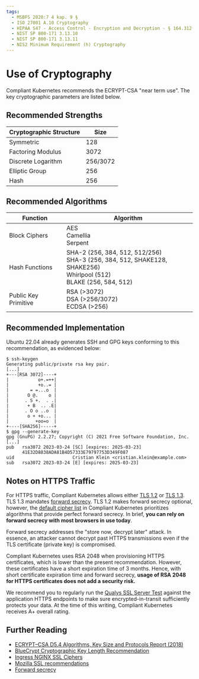 ```yaml
---
tags:
  - MSBFS 2020:7 4 kap. 9 §
  - ISO 27001 A.10 Cryptography
  - HIPAA S47 - Access Control - Encryption and Decryption - § 164.312(a)(2)(iv)
  - NIST SP 800-171 3.13.10
  - NIST SP 800-171 3.13.11
  - NIS2 Minimum Requirement (h) Cryptography
---
```


# Use of Cryptography

Compliant Kubernetes recommends the ECRYPT-CSA "near term use".
The key cryptographic parameters are listed below.

## Recommended Strengths

| Cryptographic Structure | Size     |
| ----------------------- | -------- |
| Symmetric               | 128      |
| Factoring Modulus       | 3072     |
| Discrete Logarithm      | 256/3072 |
| Elliptic Group          | 256      |
| Hash                    | 256      |

## Recommended Algorithms

| Function             | Algorithm                                                                                                                     |
| -------------------- | ----------------------------------------------------------------------------------------------------------------------------- |
| Block Ciphers        | AES<br/>Camellia<br/>Serpent                                                                                                  |
| Hash Functions       | SHA-2 (256, 384, 512, 512/256)<br />SHA-3 (256, 384, 512, SHAKE128, SHAKE256)<br />Whirlpool (512)<br />BLAKE (256, 584, 512) |
| Public Key Primitive | RSA (>3072) <br/> DSA (>256/3072) <br/> ECDSA (>256)                                                                          |

## Recommended Implementation

Ubuntu 22.04 already generates SSH and GPG keys conforming to this recommendation, as evidenced below:

```console
$ ssh-keygen
Generating public/private rsa key pair.
[...]
+---[RSA 3072]----+
|           o+.=++|
|           +o..= |
|        = =...o  |
|       O @.    o |
|      . S +.  . .|
|       + B  .. .E|
|      . O o ..o  |
|       o + +o... |
|          +oo=o  |
+----[SHA256]-----+
$ gpg --generate-key
gpg (GnuPG) 2.2.27; Copyright (C) 2021 Free Software Foundation, Inc.
[...]
pub   rsa3072 2023-03-24 [SC] [expires: 2025-03-23]
      41E32D8838ADA81B4D57333E79797753D349F087
uid                      Cristian Klein <cristian.klein@example.com>
sub   rsa3072 2023-03-24 [E] [expires: 2025-03-23]
```

## Notes on HTTPS Traffic

For HTTPS traffic, Compliant Kubernetes allows either [TLS 1.2](https://en.wikipedia.org/wiki/Transport_Layer_Security#TLS_1.2) or [TLS 1.3](https://en.wikipedia.org/wiki/Transport_Layer_Security#TLS_1.3).
TLS 1.3 mandates [forward secrecy](https://en.wikipedia.org/wiki/Forward_secrecy).
TLS 1.2 makes forward secrecy optional, however, the [default cipher list](https://kubernetes.github.io/ingress-nginx/user-guide/nginx-configuration/configmap/#ssl-ciphers) in Compliant Kubernetes prioritizes algorithms that provide perfect forward secrecy.
In brief, **you can rely on forward secrecy with most browsers in use today**.

Forward secrecy addresses the "store now, decrypt later" attack.
In essence, an attacker cannot decrypt past HTTPS transmissions even if the TLS certificate (private key) is compromised.

Compliant Kubernetes uses RSA 2048 when provisioning HTTPS certificates, which is lower than the present recommendation.
However, these certificates have a short expiration time of 3 months.
Hence, with short certificate expiration time and forward secrecy, **usage of RSA 2048 for HTTPS certificates does not add a security risk.**

We recommend you to regularly run the [Qualys SSL Server Test](https://www.ssllabs.com/ssltest/) against the application HTTPS endpoints to make sure encrypted-in-transit sufficiently protects your data.
At the time of this writing, Compliant Kubernetes receives A+ overall rating.

## Further Reading

- [ECRYPT–CSA D5.4 Algorithms, Key Size and Protocols Report (2018)](https://ec.europa.eu/research/participants/documents/downloadPublic?documentIds=080166e5ba203b9b&appId=PPGMS)
- [BlueCrypt Cryptographic Key Length Recommendation](https://www.keylength.com/en/3/)
- [Ingress NGINX SSL Ciphers](https://kubernetes.github.io/ingress-nginx/user-guide/nginx-configuration/configmap/#ssl-ciphers)
- [Mozilla SSL recommendations](https://wiki.mozilla.org/Security/Server_Side_TLS)
- [Forward secrecy](https://en.wikipedia.org/wiki/Forward_secrecy)
